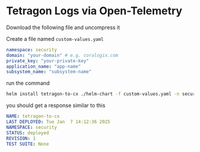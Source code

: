 # Tetragon Logs via Open-Telemetry

Download the following file and uncompress it


Create a file named `custom-values.yaml`

```YAML
namespace: security
domain: "your-domain" # e.g. coralogix.com
private_key: "your-private-key"
application_name: "app-name"
subsystem_name: "subsystem-name"
```

run the command

```bash
helm install tetragon-to-cx ./helm-chart -f custom-values.yaml -n security
```

you should get a response similar to this

```YAML
NAME: tetragon-to-cx
LAST DEPLOYED: Tue Jan  7 14:12:36 2025
NAMESPACE: security
STATUS: deployed
REVISION: 1
TEST SUITE: None
```